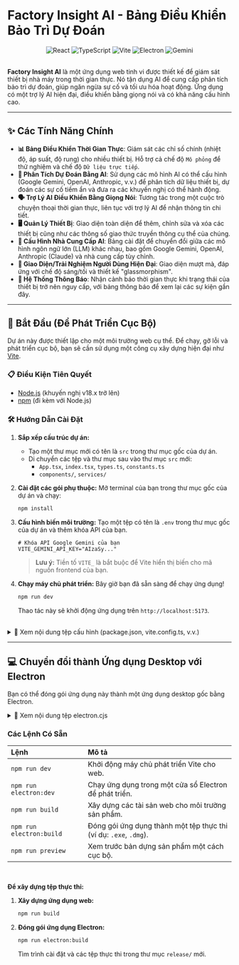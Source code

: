 # Factory Insight AI - Bảng Điều Khiển Bảo Trì Dự Đoán

<div align="center">
  <img src="https://img.shields.io/badge/React-19-blue?logo=react&logoColor=white" alt="React">
  <img src="https://img.shields.io/badge/TypeScript-5.5-blue?logo=typescript&logoColor=white" alt="TypeScript">
  <img src="https://img.shields.io/badge/Vite-5.3-purple?logo=vite&logoColor=white" alt="Vite">
  <img src="https://img.shields.io/badge/Electron-31-blueviolet?logo=electron&logoColor=white" alt="Electron">
  <img src="https://img.shields.io/badge/AI-Gemini-orange?logo=google&logoColor=white" alt="Gemini">
</div>

<br>

**Factory Insight AI** là một ứng dụng web tinh vi được thiết kế để giám sát thiết bị nhà máy trong thời gian thực. Nó tận dụng AI để cung cấp phân tích bảo trì dự đoán, giúp ngăn ngừa sự cố và tối ưu hóa hoạt động. Ứng dụng có một trợ lý AI hiện đại, điều khiển bằng giọng nói và có khả năng cấu hình cao.

</div>

---

## ✨ Các Tính Năng Chính

-   **📊 Bảng Điều Khiển Thời Gian Thực**: Giám sát các chỉ số chính (nhiệt độ, áp suất, độ rung) cho nhiều thiết bị. Hỗ trợ cả chế độ `Mô phỏng` để thử nghiệm và chế độ `Dữ liệu trực tiếp`.
-   **🤖 Phân Tích Dự Đoán Bằng AI**: Sử dụng các mô hình AI có thể cấu hình (Google Gemini, OpenAI, Anthropic, v.v.) để phân tích dữ liệu thiết bị, dự đoán các sự cố tiềm ẩn và đưa ra các khuyến nghị có thể hành động.
-   **🗣️ Trợ Lý AI Điều Khiển Bằng Giọng Nói**: Tương tác trong một cuộc trò chuyện thoại thời gian thực, liên tục với trợ lý AI để nhận thông tin chi tiết.
-   **🖥️ Quản Lý Thiết Bị**: Giao diện toàn diện để thêm, chỉnh sửa và xóa các thiết bị cũng như các thông số giao thức truyền thông cụ thể của chúng.
-   **🔧 Cấu Hình Nhà Cung Cấp AI**: Bảng cài đặt để chuyển đổi giữa các mô hình ngôn ngữ lớn (LLM) khác nhau, bao gồm Google Gemini, OpenAI, Anthropic (Claude) và nhà cung cấp tùy chỉnh.
-   **🎨 Giao Diện/Trải Nghiệm Người Dùng Hiện Đại**: Giao diện mượt mà, đáp ứng với chế độ sáng/tối và thiết kế "glassmorphism".
-   **🔔 Hệ Thống Thông Báo**: Nhận cảnh báo thời gian thực khi trạng thái của thiết bị trở nên nguy cấp, với bảng thông báo để xem lại các sự kiện gần đây.

---

## 🚀 Bắt Đầu (Để Phát Triển Cục Bộ)

Dự án này được thiết lập cho một môi trường web cụ thể. Để chạy, gỡ lỗi và phát triển cục bộ, bạn sẽ cần sử dụng một công cụ xây dựng hiện đại như [Vite](https://vitejs.dev/).

### 📋 Điều Kiện Tiên Quyết

-   [Node.js](https://nodejs.org/) (khuyến nghị v18.x trở lên)
-   [npm](https://www.npmjs.com/) (đi kèm với Node.js)

### 🛠️ Hướng Dẫn Cài Đặt

1.  **Sắp xếp cấu trúc dự án:**
    -   Tạo một thư mục mới có tên là `src` trong thư mục gốc của dự án.
    -   Di chuyển các tệp và thư mục sau vào thư mục `src` mới:
        -   `App.tsx`, `index.tsx`, `types.ts`, `constants.ts`
        -   `components/`, `services/`

2.  **Cài đặt các gói phụ thuộc:**
    Mở terminal của bạn trong thư mục gốc của dự án và chạy:
    ```bash
    npm install
    ```

3.  **Cấu hình biến môi trường:**
    Tạo một tệp có tên là `.env` trong thư mục gốc của dự án và thêm khóa API của bạn.
    ```env
    # Khóa API Google Gemini của bạn
    VITE_GEMINI_API_KEY="AIzaSy..."
    ```
    > **Lưu ý:** Tiền tố `VITE_` là bắt buộc để Vite hiển thị biến cho mã nguồn frontend của bạn.

4.  **Chạy máy chủ phát triển:**
    Bây giờ bạn đã sẵn sàng để chạy ứng dụng!
    ```bash
    npm run dev
    ```
    Thao tác này sẽ khởi động ứng dụng trên `http://localhost:5173`.

<br>
<details>
<summary>📄 Xem nội dung tệp cấu hình (package.json, vite.config.ts, v.v.)</summary>

#### `package.json`
Tạo một tệp có tên `package.json` trong thư mục gốc của dự án.
```json
{
  "name": "factory-insight-ai",
  "private": true,
  "version": "1.0.0",
  "main": "electron.cjs",
  "scripts": {
    "dev": "vite",
    "build": "vite build",
    "preview": "vite preview",
    "electron:dev": "concurrently \"npm run dev\" \"electron .\"",
    "electron:build": "vite build && electron-builder"
  },
  "dependencies": {
    "@google/genai": "^1.19.0",
    "react": "^19.1.1",
    "react-dom": "^19.1.1",
    "recharts": "^3.2.1"
  },
  "devDependencies": {
    "@types/react": "^18.3.3",
    "@types/react-dom": "^18.3.0",
    "@vitejs/plugin-react": "^4.3.1",
    "concurrently": "^8.2.2",
    "electron": "^31.2.1",
    "electron-builder": "^24.13.3",
    "typescript": "^5.5.3",
    "vite": "^5.3.3"
  },
  "build": {
    "appId": "com.factory-insight.ai",
    "productName": "Factory Insight AI",
    "files": [ "dist/**/*", "electron.cjs" ],
    "directories": { "output": "release" },
    "win": { "target": "nsis" },
    "mac": { "target": "dmg" },
    "linux": { "target": "AppImage" }
  }
}
```

#### `vite.config.ts`
Tạo một tệp có tên `vite.config.ts` trong thư mục gốc.
```typescript
import { defineConfig } from 'vite'
import react from '@vitejs/plugin-react'

// https://vitejs.dev/config/
export default defineConfig({
  plugins: [react()],
  define: {
    // Thao tác này làm cho VITE_GEMINI_API_KEY từ tệp .env của bạn
    // có sẵn dưới dạng process.env.API_KEY trong mã của ứng dụng.
    'process.env.API_KEY': JSON.stringify(process.env.VITE_GEMINI_API_KEY)
  }
})
```

#### `index.html`
Sửa đổi tệp `index.html` của bạn để hoạt động với Vite. Xóa hoàn toàn khối `<script type="importmap">...</script>` và thay đổi thẻ script cuối cùng để trỏ đến vị trí mới của `index.tsx`.
```html
<!DOCTYPE html>
<html lang="en">
  <head>
    ... <!-- Giữ lại nội dung head hiện có như meta, title, links -->
  </head>
  <body class="bg-gray-100 dark:bg-gray-900 ...">
    <div id="root"></div>
    <script type="module" src="/src/index.tsx"></script> <!-- Dòng này đã được cập nhật -->
  </body>
</html>
```
</details>

---

## 💻 Chuyển đổi thành Ứng dụng Desktop với Electron

Bạn có thể đóng gói ứng dụng này thành một ứng dụng desktop gốc bằng Electron.

<details>
<summary>📄 Xem nội dung tệp electron.cjs</summary>

Tạo một tệp có tên `electron.cjs` trong thư mục gốc. Tập lệnh này là điểm vào cho ứng dụng desktop của bạn.
```javascript
const { app, BrowserWindow } = require('electron');
const path = require('path');
const isDev = !app.isPackaged;

function createWindow() {
  const win = new BrowserWindow({
    width: 1200,
    height: 800,
    webPreferences: {
      nodeIntegration: false,
      contextIsolation: true,
    },
  });

  if (isDev) {
    // Trong môi trường phát triển, tải từ máy chủ dev của Vite
    win.loadURL('http://localhost:5173');
    win.webContents.openDevTools();
  } else {
    // Trong môi trường sản phẩm, tải tệp HTML đã được xây dựng
    win.loadFile(path.join(__dirname, 'dist', 'index.html'));
  }
}

app.whenReady().then(createWindow);

app.on('window-all-closed', () => {
  if (process.platform !== 'darwin') {
    app.quit();
  }
});
```
</details>

### Các Lệnh Có Sẵn

| Lệnh | Mô tả |
| :--- | :--- |
| `npm run dev` | Khởi động máy chủ phát triển Vite cho web. |
| `npm run electron:dev` | Chạy ứng dụng trong một cửa sổ Electron để phát triển. |
| `npm run build` | Xây dựng các tài sản web cho môi trường sản phẩm. |
| `npm run electron:build` | Đóng gói ứng dụng thành một tệp thực thi (ví dụ: `.exe`, `.dmg`). |
| `npm run preview` | Xem trước bản dựng sản phẩm một cách cục bộ. |

<br>

**Để xây dựng tệp thực thi:**
1.  **Xây dựng ứng dụng web:**
    ```bash
    npm run build
    ```
2.  **Đóng gói ứng dụng Electron:**
    ```bash
    npm run electron:build
    ```
    Tìm trình cài đặt và các tệp thực thi trong thư mục `release/` mới.